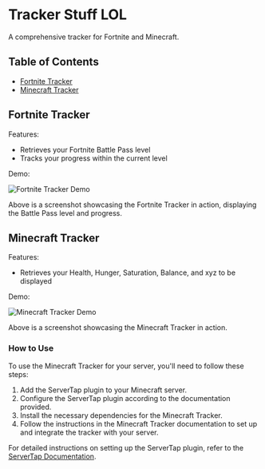# Tracker Stuff LOL

A comprehensive tracker for Fortnite and Minecraft.

## Table of Contents
- [Fortnite Tracker](#fortnite-tracker)
- [Minecraft Tracker](#minecraft-tracker)

## Fortnite Tracker
Features:
- Retrieves your Fortnite Battle Pass level
- Tracks your progress within the current level

Demo:

![Fortnite Tracker Demo](https://cdn.discordapp.com/attachments/1106854991945289758/1125756283518206093/image.png)

Above is a screenshot showcasing the Fortnite Tracker in action, displaying the Battle Pass level and progress.

## Minecraft Tracker
Features:
- Retrieves your Health, Hunger, Saturation, Balance, and xyz to be displayed

Demo:

![Minecraft Tracker Demo](https://cdn.discordapp.com/attachments/1106854991945289758/1125756108695412807/image.png)

Above is a screenshot showcasing the Minecraft Tracker in action.

### How to Use
To use the Minecraft Tracker for your server, you'll need to follow these steps:

1. Add the ServerTap plugin to your Minecraft server.
2. Configure the ServerTap plugin according to the documentation provided.
3. Install the necessary dependencies for the Minecraft Tracker.
4. Follow the instructions in the Minecraft Tracker documentation to set up and integrate the tracker with your server.

For detailed instructions on setting up the ServerTap plugin, refer to the [ServerTap Documentation](https://servertap.io/).

